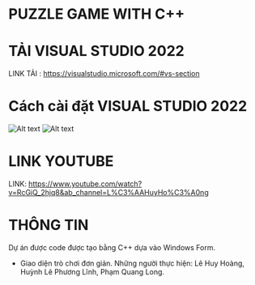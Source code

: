 # PUZZLE GAME WITH C++
# TẢI VISUAL STUDIO 2022
LINK TẢI : https://visualstudio.microsoft.com/#vs-section
# Cách cài đặt VISUAL STUDIO 2022
![Alt text](https://file%252B.vscode-resource.vscode-cdn.net/Users/lehoang/Downloads/pic_1.png?version%253D1704952948760)
![Alt text](https://file%252B.vscode-resource.vscode-cdn.net/Users/lehoang/Downloads/pic_2.png?version%253D1704952968062)
# LINK YOUTUBE
LINK: https://www.youtube.com/watch?v=RcGiQ_2hjq8&ab_channel=L%C3%AAHuyHo%C3%A0ng
# THÔNG TIN
Dự án được code được tạo bằng C++ dựa vào Windows Form.
 - Giao diện trò chơi đơn giản.
Những người thực hiện: Lê Huy Hoàng, Huỳnh Lê Phương Lĩnh, Phạm Quang Long.
